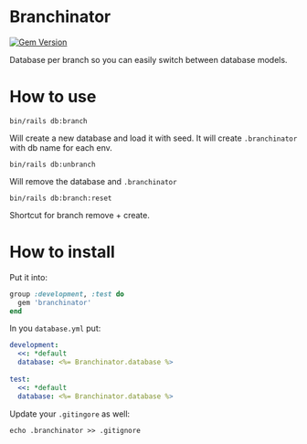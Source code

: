Branchinator
============

[![Gem Version](https://badge.fury.io/rb/branchinator.svg)](https://badge.fury.io/rb/branchinator)

Database per branch so you can easily switch between database models.

# How to use

`bin/rails db:branch`

Will create a new database and load it with seed. It will create `.branchinator` with db name for each env.

`bin/rails db:unbranch`

Will remove the database and `.branchinator` 

`bin/rails db:branch:reset`

Shortcut for branch remove + create.

# How to install

Put it into:

```ruby
group :development, :test do
  gem 'branchinator'
end
```

In you `database.yml` put:

```yaml
development:
  <<: *default
  database: <%= Branchinator.database %>
  
test:
  <<: *default
  database: <%= Branchinator.database %>
```

Update your `.gitingore` as well:

```echo .branchinator >> .gitignore```


